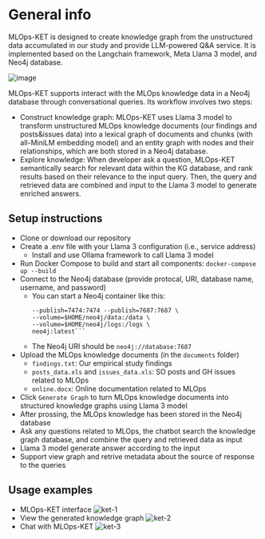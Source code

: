 # General info
MLOps-KET is designed to create knowledge graph from the unstructured data accumulated in our study and provide LLM-powered Q&A service. It is implemented based on the Langchain framework, Meta Llama 3 model, and Neo4j database. 

![image](https://github.com/user-attachments/assets/684fae8d-ceac-49f6-8ad1-293ded6b2012)

MLOps-KET supports interact with the MLOps knowledge data in a Neo4j database through conversational queries. Its workflow involves two steps: 
- Construct knowledge graph: MLOps-KET uses Llama 3 model to transform unstructured MLOps knowledge documents (our findings and posts&issues data) into a lexical graph of documents and chunks (with all-MiniLM embedding model) and an entity graph with nodes and their relationships, which are both stored in a Neo4j database.
- Explore knowledge: When developer ask a question, MLOps-KET semantically search for relevant data within the KG database, and rank results based on their relevance to the input query. Then, the query and retrieved data are combined and input to the Llama 3 model to generate enriched answers.

## Setup instructions
- Clone or download our repository
- Create a .env file with your Llama 3 configuration (i.e., service address)
  - Install and use Ollama framework to call Llama 3 model 
- Run Docker Compose to build and start all components: `docker-compose up --build`
- Connect to the Neo4j database (provide protocal, URI, database name, username, and password)
  - You can start a Neo4j container like this:
    ```docker run \
    --publish=7474:7474 --publish=7687:7687 \
    --volume=$HOME/neo4j/data:/data \
    --volume=$HOME/neo4j/logs:/logs \
    neo4j:latest```
  - The Neo4j URI should be `neo4j://database:7687`
- Upload the MLOps knowledge documents (in the `documents` folder)
  - `findings.txt`: Our empirical study findings
  - `posts_data.xls` and `issues_data.xls`: SO posts and GH issues related to MLOps
  - `online.docx`: Online documentation related to MLOps 
- Click `Generate Graph` to turn MLOps knowledge documents into structured knowledge graphs using Llama 3 model
- After prossing, the MLOps knowledge has been stored in the Neo4j database
- Ask any questions related to MLOps, the chatbot search the knowledge graph database, and combine the query and retrieved data as input
- Llama 3 model generate answer according to the input
- Support view graph and retrive metadata about the source of response to the queries

## Usage examples
- MLOps-KET interface 
![ket-1](https://github.com/user-attachments/assets/5dfcc122-c712-4ac2-85f6-2da88d5ce110)
- View the generated knowledge graph
![ket-2](https://github.com/user-attachments/assets/17d6967a-d170-4311-a563-846e46e1e95c)
- Chat with MLOps-KET
![ket-3](https://github.com/user-attachments/assets/86b645a5-8f36-4b63-8767-34eea2140e58)
